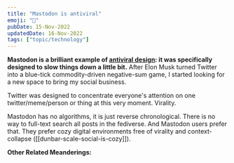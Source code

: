```yaml
---
title: "Mastodon is antiviral"
emoji: "🐘"
pubDate: 15-Nov-2022
updatedDate: 16-Nov-2022
tags: ["topic/technology"]
---
```


**Mastodon is a brilliant example of [antiviral design](https://uxdesign.cc/mastodon-is-antiviral-design-42f090ab8d51): it was specifically designed to slow things down a little bit.** After Elon Musk turned Twitter into a blue-tick commodity-driven negative-sum game, I started looking for a new space to bring my social business.

Twitter was designed to concentrate everyone's attention on one twitter/meme/person or thing at this very moment. Virality.

Mastodon has no algorithms, it is just reverse chronological. There is no way to full-text search all posts in the fediverse. And Mastodon users prefer that. They prefer cozy digital environments free of virality and context-collapse ([[dunbar-scale-social-is-cozy]]). 

**Other Related Meanderings:**